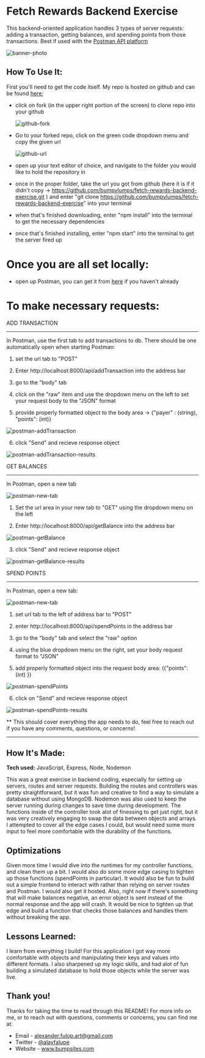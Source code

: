 

# Fetch Rewards Backend Exercise

This backend-oriented application handles 3 types of server requests: adding a transaction, getting balances, and spending points from those transactions. Best if used with the [Postman API platform](https://www.postman.com/)


![banner-photo](https://user-images.githubusercontent.com/89161501/199851930-a91cad65-67c3-44fd-af55-86ccdccdb04f.JPG)


## How To Use It: 

First you'll need to get the code itself. My repo is hosted on github and can be found [here:](https://github.com/bumpylumps/fetch-rewards-backend-exercise)

- click on fork (in the upper right portion of the screen) to clone repo into your github

    ![github-fork](https://user-images.githubusercontent.com/89161501/199853102-45c59bb9-3a26-49b6-a595-f27f6bcdc396.JPG)

- Go to  your forked repo, click on the green code dropdown menu and copy the given url

    ![github-url](https://user-images.githubusercontent.com/89161501/199853160-9d3a97c8-01c0-4e8b-9265-c24e486a12e1.JPG)

- open up your text editor of choice, and navigate to the folder you would like to hold the repository in

- once in the proper folder, take the url you got from github (here it is if it didn't copy -> https://github.com/bumpylumps/fetch-rewards-backend-exercise.git )
   and enter "git clone https://github.com/bumpylumps/fetch-rewards-backend-exercise" into your terminal
   
- when that's finished downloading, enter "npm install" into the terminal to get the necessary dependencies

- once that's finished installing, enter "npm start" into the terminal to get the server fired up

# Once you are all set locally:

- open up Postman, you can get it from [here](https://www.postman.com/) if you haven't already
        

# To make necessary requests: 

ADD TRANSACTION 
***
In Postman, use the first tab to add transactions to db. There should be one automatically open when starting Postman:
    

   1) set the url tab to "POST"
    
   2) Enter http://localhost:8000/api/addTransaction into the address bar
    
   3) go to the "body" tab
   
   4) click on the "raw" item and use the dropdown menu on the left to set your request body to the "JSON" format
     
   5) provide properly formatted object to the body area -> {"payer" : (string), "points": (int)}
    
 ![postman-addTransaction](https://user-images.githubusercontent.com/89161501/199855099-6e8c9127-969b-4b4f-8d28-83610e7a9d93.JPG)

    
   6) click "Send" and recieve response object
    
![postman-addTransaction-results](https://user-images.githubusercontent.com/89161501/199855193-ea2acee7-d186-425f-b78d-fce3441e2a53.JPG)
    
    
GET BALANCES
***
In Postman, open a new tab
    
![postman-new-tab](https://user-images.githubusercontent.com/89161501/199855611-6fc76743-6715-4110-86fc-8ee15d426056.JPG)
    
    
1) Set the url area in your new tab to "GET" using the dropdown menu on the left

2)  Enter http://localhost:8000/api/getBalance into the address bar


 
![postman-getBalance](https://user-images.githubusercontent.com/89161501/199855947-6a45e3e2-c867-49c3-b3a5-a6c5e310f1bb.JPG)
	
3) click "Send" and recieve response object
	
	
![postman-getBalance-results](https://user-images.githubusercontent.com/89161501/199856000-d346cc43-bff8-40a8-ba30-270ab59447e0.JPG)


	
SPEND POINTS
***

In Postman, open a new tab: 
	
![postman-new-tab](https://user-images.githubusercontent.com/89161501/199856263-5484d0a0-cd13-4c85-8dd5-53d42a45beeb.JPG)

1) set url tab to the left of address bar to "POST"

2) enter http://localhost:8000/api/spendPoints in the address bar

3) go to the "body" tab and select the "raw" option

4) using the blue dropdown menu on the right, set your body request format to "JSON"

5) add properly formatted object into the request body area: ({"points": (int) })
	
![postman-spendPoints](https://user-images.githubusercontent.com/89161501/199856552-9340fc69-d459-4223-815b-e23ea2aaf283.JPG)

6) click on "Send" and recieve response object

![postman-spendPoints-results](https://user-images.githubusercontent.com/89161501/199856716-4a4f9916-b6d4-45a9-9759-779cfe24cf29.JPG)

** This should cover everything the app needs to do, feel free to reach out if you have any comments, questions, or concerns!


***

## How It's Made:

**Tech used:**  JavaScript, Express, Node, Nodemon

This was a great exercise in backend coding, especially for setting up servers, routes and server requests. Building the routes and controllers was pretty straightforward, but it was fun and creative to find a way to simulate a database without using MongoDB. Nodemon was also used to keep the server running during changes to save time during development. The functions inside of the controller took alot of finessing to get just right, but it was very creatively engaging to swap the data between objects and arrays. I attempted to cover all the edge cases I could, but would need some more input to feel more comfortable with the durability of the functions.  


## Optimizations
Given more time I would dive into the runtimes for my controller functions, and clean them up a bit. I would also do some more edge casing to tighten up those functions (spendPoints in particular). It would also be fun to build out a simple frontend to interact with rather than relying on server routes and Postman. I would also get it hosted. Also, right now if there's something that will make balances negative, an error object is sent instead of the normal response and the app will crash. It would be nice to tighten up that edge and build a function that checks those balances and handles them without breaking the app. 

## Lessons Learned:
I learn from everything I build! For this application I got way more comfortable with objects and manipulating their keys and values into different formats. I also sharpened up my logic skills, and had alot of fun building a simulated database to hold those objects while the server was live. 

## Thank you!

Thanks for taking the time to read through this README! For more info on me, or to reach out with questions, comments or concerns, you can find me at: 

* Email - alexander.fulop.art@gmail.com
* Twitter - [@alayfalupe](https://twitter.com/alayfalupe)
* Website - www.bumpsites.com

